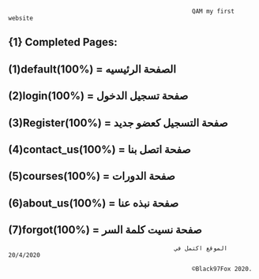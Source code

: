                                                         QAM my first website
{1} Completed Pages:
----------------------------------
(1)default(100%) = الصفحة الرئيسيه
----------------------------------
(2)login(100%) = صفحة تسجيل الدخول
----------------------------------
(3)Register(100%) = صفحة التسجيل كعضو جديد
----------------------------------
(4)contact_us(100%) = صفحة اتصل بنا
----------------------------------
(5)courses(100%) = صفحة الدورات
----------------------------------
(6)about_us(100%) = صفحة نبذه عنا
----------------------------------
(7)forgot(100%) = صفحة نسيت كلمة السر
----------------------------------
                                                   
                                                   الموقع اكتمل في 20/4/2020
                                                       
                                                        ©Black97Fox 2020.

